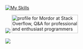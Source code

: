 [![My Skills](https://skillicons.dev/icons?i=html,css,tailwind,bootstrap,js,jquery,react,redux,ts,nextjs,nodejs,express,electron,mysql,mongodb,firebase,git,vscode,visualstudio,npm,regex,vite,postman,heroku,jest,wordpress,github,discordjs,cloudflare,linux&perline=8)](https://skillicons.dev)

<img src='https://www.codewars.com/users/Mordorrr/badges/large'>
<a href="https://stackoverflow.com/users/19511737/mordor"><img src="https://stackoverflow.com/users/flair/19511737.png" width="208" height="58" alt="profile for Mordor at Stack Overflow, Q&amp;A for professional and enthusiast programmers" title="profile for Mordor at Stack Overflow, Q&amp;A for professional and enthusiast programmers"></a>

<a><img src='https://api.roadmap.sh/v1-badge/tall/6463fba1410780a6d9b65277?variant=dark'></a>

